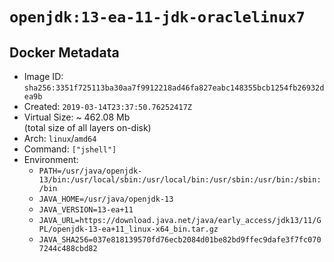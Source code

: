 # `openjdk:13-ea-11-jdk-oraclelinux7`

## Docker Metadata

- Image ID: `sha256:3351f725113ba30aa7f9912218ad46fa827eabc148355bcb1254fb26932dea9b`
- Created: `2019-03-14T23:37:50.76252417Z`
- Virtual Size: ~ 462.08 Mb  
  (total size of all layers on-disk)
- Arch: `linux`/`amd64`
- Command: `["jshell"]`
- Environment:
  - `PATH=/usr/java/openjdk-13/bin:/usr/local/sbin:/usr/local/bin:/usr/sbin:/usr/bin:/sbin:/bin`
  - `JAVA_HOME=/usr/java/openjdk-13`
  - `JAVA_VERSION=13-ea+11`
  - `JAVA_URL=https://download.java.net/java/early_access/jdk13/11/GPL/openjdk-13-ea+11_linux-x64_bin.tar.gz`
  - `JAVA_SHA256=037e818139570fd76ecb2084d01be82bd9ffec9dafe3f7fc0707244c488cbd82`
